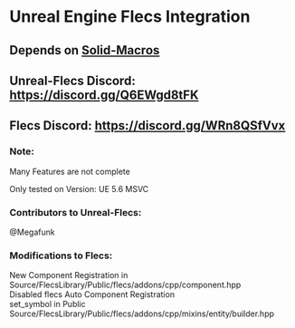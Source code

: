 # Unreal Engine Flecs Integration

## Depends on [Solid-Macros](https://github.com/Reddy-dev/Solid-Macros)

## Unreal-Flecs Discord: https://discord.gg/Q6EWgd8tFK
## Flecs Discord: https://discord.gg/WRn8QSfVvx

### Note:

Many Features are not complete

Only tested on Version: UE 5.6 MSVC

### Contributors to Unreal-Flecs:
@Megafunk

### Modifications to Flecs:
  New Component Registration in Source/FlecsLibrary/Public/flecs/addons/cpp/component.hpp\
  Disabled flecs Auto Component Registration\
  set_symbol in Public Source/FlecsLibrary/Public/flecs/addons/cpp/mixins/entity/builder.hpp

